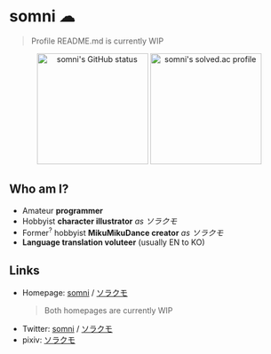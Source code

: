 somni ☁
=======
> Profile README.md is currently WIP

<p align="center">
 <a href="#"><img src="https://github-readme-stats.vercel.app/api?username=somnisomni&theme=gotham" alt="somni's GitHub status" height="200px" /></a>
 <a href="https://solved.ac/sdskykloud"><img src="http://mazassumnida.wtf/api/v2/generate_badge?boj=sdskykloud" alt="somni's solved.ac profile" height="200px" /></a>
</p>

Who am I?
---------
  * Amateur **programmer**
  * Hobbyist **character illustrator** *as ソラクモ*
  * Former<sup>?</sup> hobbyist **MikuMikuDance creator** *as ソラクモ*
  * **Language translation voluteer** (usually EN to KO)

Links
-----
  * Homepage: [somni](https://somni.one) / [ソラクモ](https://srkm.work)
    > Both homepages are currently WIP
  * Twitter: [somni](https://twitter.com/somni_somni) / [ソラクモ](https://twitter.com/sd_srkm)
  * pixiv: [ソラクモ](https://www.pixiv.net/users/21160166)
